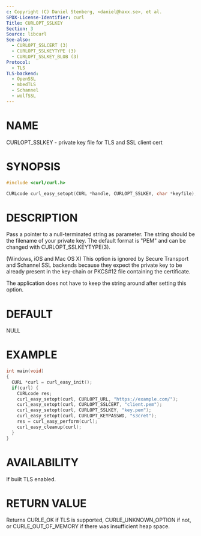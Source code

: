 ```yaml
---
c: Copyright (C) Daniel Stenberg, <daniel@haxx.se>, et al.
SPDX-License-Identifier: curl
Title: CURLOPT_SSLKEY
Section: 3
Source: libcurl
See-also:
  - CURLOPT_SSLCERT (3)
  - CURLOPT_SSLKEYTYPE (3)
  - CURLOPT_SSLKEY_BLOB (3)
Protocol:
  - TLS
TLS-backend:
  - OpenSSL
  - mbedTLS
  - Schannel
  - wolfSSL
---
```


# NAME

CURLOPT_SSLKEY - private key file for TLS and SSL client cert

# SYNOPSIS

~~~c
#include <curl/curl.h>

CURLcode curl_easy_setopt(CURL *handle, CURLOPT_SSLKEY, char *keyfile);
~~~

# DESCRIPTION

Pass a pointer to a null-terminated string as parameter. The string should be
the filename of your private key. The default format is "PEM" and can be
changed with CURLOPT_SSLKEYTYPE(3).

(Windows, iOS and Mac OS X) This option is ignored by Secure Transport and
Schannel SSL backends because they expect the private key to be already present
in the key-chain or PKCS#12 file containing the certificate.

The application does not have to keep the string around after setting this
option.

# DEFAULT

NULL

# EXAMPLE

~~~c
int main(void)
{
  CURL *curl = curl_easy_init();
  if(curl) {
    CURLcode res;
    curl_easy_setopt(curl, CURLOPT_URL, "https://example.com/");
    curl_easy_setopt(curl, CURLOPT_SSLCERT, "client.pem");
    curl_easy_setopt(curl, CURLOPT_SSLKEY, "key.pem");
    curl_easy_setopt(curl, CURLOPT_KEYPASSWD, "s3cret");
    res = curl_easy_perform(curl);
    curl_easy_cleanup(curl);
  }
}
~~~

# AVAILABILITY

If built TLS enabled.

# RETURN VALUE

Returns CURLE_OK if TLS is supported, CURLE_UNKNOWN_OPTION if not, or
CURLE_OUT_OF_MEMORY if there was insufficient heap space.
